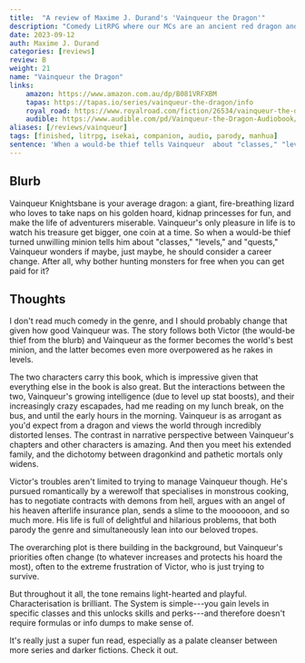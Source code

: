 ```yaml
---
title:  "A review of Maxime J. Durand's 'Vainqueur the Dragon'"
description: "Comedy LitRPG where our MCs are an ancient red dragon and an isekai'd man pressured in raiding his hoard."
date: 2023-09-12
auth: Maxime J. Durand
categories: [reviews]
review: B
weight: 21
name: "Vainqueur the Dragon"
links:
    amazon: https://www.amazon.com.au/dp/B081VRFXBM
    tapas: https://tapas.io/series/vainqueur-the-dragon/info
    royal_road: https://www.royalroad.com/fiction/26534/vainqueur-the-dragon
    audible: https://www.audible.com/pd/Vainqueur-the-Dragon-Audiobook/B087SKMLM6
aliases: [/reviews/vainqueur]
tags: [finished, litrpg, isekai, companion, audio, parody, manhua]
sentence: 'When a would-be thief tells Vainqueur  about "classes," "levels," and "quests," Vainqueur wonders if maybe he should consider a career change.'
---
```





## Blurb

Vainqueur Knightsbane is your average dragon: a giant, fire-breathing lizard who loves to take naps on his golden hoard, kidnap princesses for fun, and make the life of adventurers miserable. Vainqueur's only pleasure in life is to watch his treasure get bigger, one coin at a time. So when a would-be thief turned unwilling minion tells him about "classes," "levels," and "quests," Vainqueur wonders if maybe, just maybe, he should consider a career change. After all, why bother hunting monsters for free when you can get paid for it?

## Thoughts

I don't read much comedy in the genre, and I should probably change that given how good Vainqueur was. The story follows both Victor (the would-be thief from the blurb) and Vainqueur as the former becomes the world's best minion, and the latter becomes even more overpowered as he rakes in levels.

The two characters carry this book, which is impressive given that everything else in the book is also great. But the interactions between the two, Vainqueur's growing intelligence (due to level up stat boosts), and their increasingly crazy escapades, had me reading on my lunch break, on the bus, and until the early hours in the morning. Vainqueur is as arrogant as you'd expect from a dragon and views the world through incredibly distorted lenses. The contrast in narrative perspective between Vainqueur's chapters and other characters is amazing. And then you meet his extended family, and the dichotomy between dragonkind and pathetic mortals only widens.

Victor's troubles aren't limited to trying to manage Vainqueur though. He's pursued romantically by a werewolf that specialises in monstrous cooking, has to negotiate contracts with demons from hell, argues with an angel of his heaven afterlife insurance plan, sends a slime to the moooooon, and so much more. His life is full of delightful and hilarious problems, that both parody the genre and simultaneously lean into our beloved tropes.

The overarching plot is there building in the background, but Vainqueur's priorities often change (to whatever increases and protects his hoard the most), often to the extreme frustration of Victor, who is just trying to survive.

But throughout it all, the tone remains light-hearted and playful. Characterisation is brilliant. The System is simple---you gain levels in specific classes and this unlocks skills and perks---and therefore doesn't require formulas or info dumps to make sense of.

It's really just a super fun read, especially as a palate cleanser between more series and darker fictions. Check it out.

